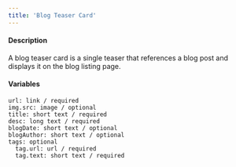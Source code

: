```yaml
---
title: 'Blog Teaser Card'
---
```

#### Description
A blog teaser card is a single teaser that references a blog post and displays it on the blog listing page.

#### Variables
~~~
url: link / required
img.src: image / optional
title: short text / required
desc: long text / required
blogDate: short text / optional
blogAuthor: short text / optional
tags: optional
  tag.url: url / required
  tag.text: short text / required 
~~~
